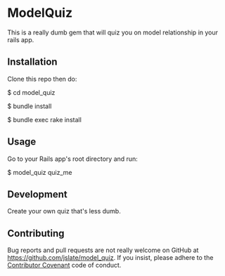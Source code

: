 # ModelQuiz

This is a really dumb gem that will quiz you on model relationship in your rails app.

## Installation

Clone this repo then do:
  
  $ cd model_quiz
  
  $ bundle install
  
  $ bundle exec rake install

## Usage

Go to your Rails app's root directory and run:

  $ model_quiz quiz_me

## Development

Create your own quiz that's less dumb.

## Contributing

Bug reports and pull requests are not really welcome on GitHub at https://github.com/jslate/model_quiz. If you insist, please adhere to the [Contributor Covenant](contributor-covenant.org) code of conduct.

